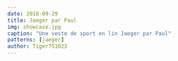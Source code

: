 ```yaml
---
date: 2018-09-29
title: Jaeger par Paul
img: showcase.jpg
caption: "Une veste de sport en lin Jaeger par Paul"
patterns: [jaeger]
author: Tiger751023
---
```


